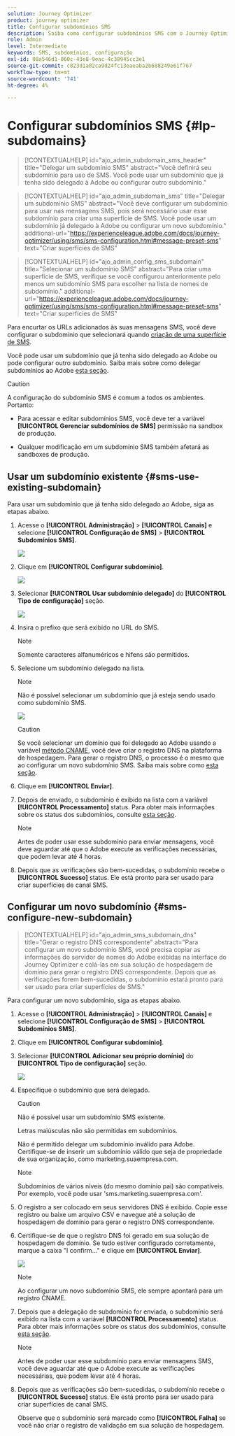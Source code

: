 ```yaml
---
solution: Journey Optimizer
product: journey optimizer
title: Configurar subdomínios SMS
description: Saiba como configurar subdomínios SMS com o Journey Optimizer
role: Admin
level: Intermediate
keywords: SMS, subdomínios, configuração
exl-id: 08a546d1-060c-43e8-9eac-4c38945cc3e1
source-git-commit: c823d1a02ca9d24fc13eaeaba2b688249e61f767
workflow-type: tm+mt
source-wordcount: '741'
ht-degree: 4%

---
```


# Configurar subdomínios SMS {#lp-subdomains}

>[!CONTEXTUALHELP]
>id="ajo_admin_subdomain_sms_header"
>title="Delegar um subdomínio SMS"
>abstract="Você definirá seu subdomínio para uso de SMS. Você pode usar um subdomínio que já tenha sido delegado à Adobe ou configurar outro subdomínio."

>[!CONTEXTUALHELP]
>id="ajo_admin_subdomain_sms"
>title="Delegar um subdomínio SMS"
>abstract="Você deve configurar um subdomínio para usar nas mensagens SMS, pois será necessário usar esse subdomínio para criar uma superfície de SMS. Você pode usar um subdomínio já delegado à Adobe ou configurar um novo subdomínio."
>additional-url="https://experienceleague.adobe.com/docs/journey-optimizer/using/sms/sms-configuration.html#message-preset-sms" text="Criar superfícies de SMS"

>[!CONTEXTUALHELP]
>id="ajo_admin_config_sms_subdomain"
>title="Selecionar um subdomínio SMS"
>abstract="Para criar uma superfície de SMS, verifique se você configurou anteriormente pelo menos um subdomínio SMS para escolher na lista de nomes de subdomínio."
>additional-url="https://experienceleague.adobe.com/docs/journey-optimizer/using/sms/sms-configuration.html#message-preset-sms" text="Criar superfícies de SMS"

Para encurtar os URLs adicionados às suas mensagens SMS, você deve configurar o subdomínio que selecionará quando [criação de uma superfície de SMS](sms-configuration.md#message-preset-sms).

Você pode usar um subdomínio que já tenha sido delegado ao Adobe ou pode configurar outro subdomínio. Saiba mais sobre como delegar subdomínios ao Adobe [esta seção](../configuration/delegate-subdomain.md).

>[!CAUTION]
>
>A configuração do subdomínio SMS é comum a todos os ambientes. Portanto:
>
>* Para acessar e editar subdomínios SMS, você deve ter a variável **[!UICONTROL Gerenciar subdomínios de SMS]** permissão na sandbox de produção.
>
> * Qualquer modificação em um subdomínio SMS também afetará as sandboxes de produção.


## Usar um subdomínio existente {#sms-use-existing-subdomain}

Para usar um subdomínio que já tenha sido delegado ao Adobe, siga as etapas abaixo.

1. Acesse o **[!UICONTROL Administração]** > **[!UICONTROL Canais]** e selecione **[!UICONTROL Configuração de SMS]** > **[!UICONTROL Subdomínios SMS]**.

   ![](assets/sms_access-subdomains.png)

1. Clique em **[!UICONTROL Configurar subdomínio]**.

   ![](assets/sms_set-up-subdomain.png)

1. Selecionar **[!UICONTROL Usar subdomínio delegado]** do **[!UICONTROL Tipo de configuração]** seção.

   ![](assets/sms_use-delegated-subdomain.png)

1. Insira o prefixo que será exibido no URL do SMS.

   >[!NOTE]
   >
   >Somente caracteres alfanuméricos e hifens são permitidos.

1. Selecione um subdomínio delegado na lista.

   >[!NOTE]
   >
   >Não é possível selecionar um subdomínio que já esteja sendo usado como subdomínio SMS.

   <!--Capital letters are not allowed in subdomains. TBC by PM-->

   ![](assets/sms_prefix-and-subdomain.png)

   <!--Note that you cannot use multiple delegated subdomains of the same parent domain. For example, if 'marketing1.yourcompany.com' is already delegated to Adobe for your SMS messages, you will not be able to use 'marketing2.yourcompany.com'. However, multi-level subdomains being supported for SMS, you may proceed using a subdomain of 'marketing1.yourcompany.com' (such as 'email.marketing1.yourcompany.com'), or a different parent domain.-->

   >[!CAUTION]
   >
   >Se você selecionar um domínio que foi delegado ao Adobe usando a variável [método CNAME](../configuration/delegate-subdomain.md#cname-subdomain-delegation), você deve criar o registro DNS na plataforma de hospedagem. Para gerar o registro DNS, o processo é o mesmo que ao configurar um novo subdomínio SMS. Saiba mais sobre como [esta seção](#sms-configure-new-subdomain).

1. Clique em **[!UICONTROL Enviar]**.

1. Depois de enviado, o subdomínio é exibido na lista com a variável **[!UICONTROL Processamento]** status. Para obter mais informações sobre os status dos subdomínios, consulte [esta seção](../configuration/about-subdomain-delegation.md#access-delegated-subdomains).<!--Same statuses?-->

   >[!NOTE]
   >
   >Antes de poder usar esse subdomínio para enviar mensagens, você deve aguardar até que o Adobe execute as verificações necessárias, que podem levar até 4 horas.<!--Learn more in [this section](delegate-subdomain.md#subdomain-validation).-->

1. Depois que as verificações são bem-sucedidas, o subdomínio recebe o **[!UICONTROL Sucesso]** status. Ele está pronto para ser usado para criar superfícies de canal SMS.

## Configurar um novo subdomínio {#sms-configure-new-subdomain}

>[!CONTEXTUALHELP]
>id="ajo_admin_sms_subdomain_dns"
>title="Gerar o registro DNS correspondente"
>abstract="Para configurar um novo subdomínio SMS, você precisa copiar as informações do servidor de nomes do Adobe exibidas na interface do Journey Optimizer e colá-las em sua solução de hospedagem de domínio para gerar o registro DNS correspondente. Depois que as verificações forem bem-sucedidas, o subdomínio estará pronto para ser usado para criar superfícies de SMS."

Para configurar um novo subdomínio, siga as etapas abaixo.

1. Acesse o **[!UICONTROL Administração]** > **[!UICONTROL Canais]** e selecione **[!UICONTROL Configuração de SMS]** > **[!UICONTROL Subdomínios SMS]**.

1. Clique em **[!UICONTROL Configurar subdomínio]**.

1. Selecionar **[!UICONTROL Adicionar seu próprio domínio]** do **[!UICONTROL Tipo de configuração]** seção.

   ![](assets/sms_add-your-own-subdomain.png)

1. Especifique o subdomínio que será delegado.

   >[!CAUTION]
   >
   >Não é possível usar um subdomínio SMS existente.
   >
   >Letras maiúsculas não são permitidas em subdomínios.

   Não é permitido delegar um subdomínio inválido para Adobe. Certifique-se de inserir um subdomínio válido que seja de propriedade de sua organização, como marketing.suaempresa.com.

   >[!NOTE]
   >
   >Subdomínios de vários níveis (do mesmo domínio pai) são compatíveis. Por exemplo, você pode usar &#39;sms.marketing.suaempresa.com&#39;.

1. O registro a ser colocado em seus servidores DNS é exibido. Copie esse registro ou baixe um arquivo CSV e navegue até a solução de hospedagem de domínio para gerar o registro DNS correspondente.

1. Certifique-se de que o registro DNS foi gerado em sua solução de hospedagem de domínio. Se tudo estiver configurado corretamente, marque a caixa &quot;I confirm...&quot; e clique em **[!UICONTROL Enviar]**.

   ![](assets/sms_add-your-own-subdomain-confirm.png)

   >[!NOTE]
   >
   >Ao configurar um novo subdomínio SMS, ele sempre apontará para um registro CNAME.

1. Depois que a delegação de subdomínio for enviada, o subdomínio será exibido na lista com a variável **[!UICONTROL Processamento]** status. Para obter mais informações sobre os status dos subdomínios, consulte [esta seção](../configuration/about-subdomain-delegation.md#access-delegated-subdomains).<!--Same statuses?-->

   >[!NOTE]
   >
   >Antes de poder usar esse subdomínio para enviar mensagens SMS, você deve aguardar até que o Adobe execute as verificações necessárias, que podem levar até 4 horas.<!--Learn more in [this section](#subdomain-validation).-->

1. Depois que as verificações são bem-sucedidas, o subdomínio recebe o **[!UICONTROL Sucesso]** status. Ele está pronto para ser usado para criar superfícies de canal SMS.

   Observe que o subdomínio será marcado como **[!UICONTROL Falha]** se você não criar o registro de validação em sua solução de hospedagem.
